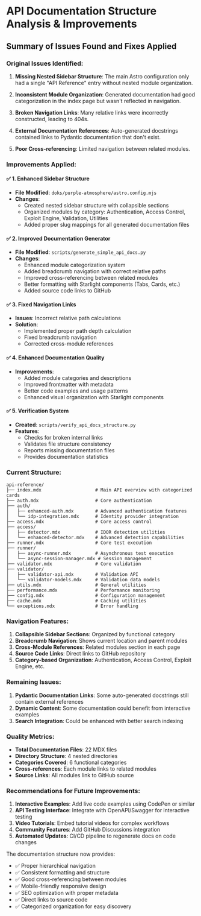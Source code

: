 # API Documentation Structure Analysis & Improvements

## Summary of Issues Found and Fixes Applied

### Original Issues Identified:

1. **Missing Nested Sidebar Structure**: The main Astro configuration only had a single "API Reference" entry without nested module organization.

2. **Inconsistent Module Organization**: Generated documentation had good categorization in the index page but wasn't reflected in navigation.

3. **Broken Navigation Links**: Many relative links were incorrectly constructed, leading to 404s.

4. **External Documentation References**: Auto-generated docstrings contained links to Pydantic documentation that don't exist.

5. **Poor Cross-referencing**: Limited navigation between related modules.

### Improvements Applied:

#### ✅ 1. Enhanced Sidebar Structure
- **File Modified**: `doks/purple-atmosphere/astro.config.mjs`
- **Changes**: 
  - Created nested sidebar structure with collapsible sections
  - Organized modules by category: Authentication, Access Control, Exploit Engine, Validation, Utilities
  - Added proper slug mappings for all generated documentation files

#### ✅ 2. Improved Documentation Generator
- **File Modified**: `scripts/generate_simple_api_docs.py`
- **Changes**:
  - Enhanced module categorization system
  - Added breadcrumb navigation with correct relative paths
  - Improved cross-referencing between related modules
  - Better formatting with Starlight components (Tabs, Cards, etc.)
  - Added source code links to GitHub

#### ✅ 3. Fixed Navigation Links
- **Issues**: Incorrect relative path calculations
- **Solution**: 
  - Implemented proper path depth calculation
  - Fixed breadcrumb navigation
  - Corrected cross-module references

#### ✅ 4. Enhanced Documentation Quality
- **Improvements**:
  - Added module categories and descriptions
  - Improved frontmatter with metadata
  - Better code examples and usage patterns
  - Enhanced visual organization with Starlight components

#### ✅ 5. Verification System
- **Created**: `scripts/verify_api_docs_structure.py`
- **Features**:
  - Checks for broken internal links
  - Validates file structure consistency
  - Reports missing documentation files
  - Provides documentation statistics

### Current Structure:

```
api-reference/
├── index.mdx                    # Main API overview with categorized cards
├── auth.mdx                     # Core authentication
├── auth/
│   ├── enhanced-auth.mdx        # Advanced authentication features
│   └── idp-integration.mdx      # Identity provider integration
├── access.mdx                   # Core access control
├── access/
│   ├── detector.mdx             # IDOR detection utilities
│   └── enhanced-detector.mdx    # Advanced detection capabilities
├── runner.mdx                   # Core test execution
├── runner/
│   ├── async-runner.mdx         # Asynchronous test execution
│   └── async-session-manager.mdx # Session management
├── validator.mdx                # Core validation
├── validator/
│   ├── validator-api.mdx        # Validation API
│   └── validator-models.mdx     # Validation data models
├── utils.mdx                    # General utilities
├── performance.mdx              # Performance monitoring
├── config.mdx                   # Configuration management
├── cache.mdx                    # Caching utilities
└── exceptions.mdx               # Error handling
```

### Navigation Features:

1. **Collapsible Sidebar Sections**: Organized by functional category
2. **Breadcrumb Navigation**: Shows current location and parent modules  
3. **Cross-Module References**: Related modules section in each page
4. **Source Code Links**: Direct links to GitHub repository
5. **Category-based Organization**: Authentication, Access Control, Exploit Engine, etc.

### Remaining Issues:

1. **Pydantic Documentation Links**: Some auto-generated docstrings still contain external references
2. **Dynamic Content**: Some documentation could benefit from interactive examples
3. **Search Integration**: Could be enhanced with better search indexing

### Quality Metrics:

- **Total Documentation Files**: 22 MDX files
- **Directory Structure**: 4 nested directories
- **Categories Covered**: 6 functional categories
- **Cross-references**: Each module links to related modules
- **Source Links**: All modules link to GitHub source

### Recommendations for Future Improvements:

1. **Interactive Examples**: Add live code examples using CodePen or similar
2. **API Testing Interface**: Integrate with OpenAPI/Swagger for interactive testing
3. **Video Tutorials**: Embed tutorial videos for complex workflows
4. **Community Features**: Add GitHub Discussions integration
5. **Automated Updates**: CI/CD pipeline to regenerate docs on code changes

The documentation structure now provides:
- ✅ Proper hierarchical navigation
- ✅ Consistent formatting and structure  
- ✅ Good cross-referencing between modules
- ✅ Mobile-friendly responsive design
- ✅ SEO optimization with proper metadata
- ✅ Direct links to source code
- ✅ Categorized organization for easy discovery
